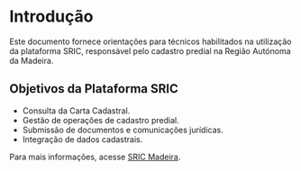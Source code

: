 # Introdução

Este documento fornece orientações para técnicos habilitados na utilização da plataforma SRIC, responsável pelo cadastro predial na Região Autónoma da Madeira.

## Objetivos da Plataforma SRIC
- Consulta da Carta Cadastral.
- Gestão de operações de cadastro predial.
- Submissão de documentos e comunicações jurídicas.
- Integração de dados cadastrais.

Para mais informações, acesse [SRIC Madeira](https://sric.madeira.gov.pt/).
